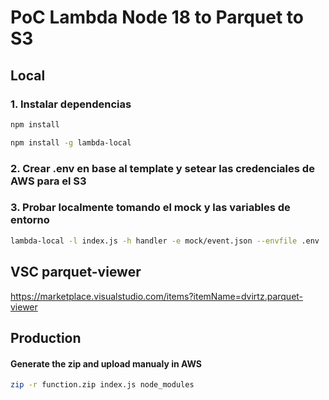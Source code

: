 # PoC Lambda Node 18 to Parquet to S3

## Local

### 1. Instalar dependencias

```bash
npm install

npm install -g lambda-local
```

### 2. Crear .env en base al template y setear las credenciales de AWS para el S3

### 3. Probar localmente tomando el mock y las variables de entorno

```bash
lambda-local -l index.js -h handler -e mock/event.json --envfile .env 
```

## VSC parquet-viewer
<https://marketplace.visualstudio.com/items?itemName=dvirtz.parquet-viewer>

## Production

#### Generate the zip and upload manualy in AWS

```bash
zip -r function.zip index.js node_modules         
```
